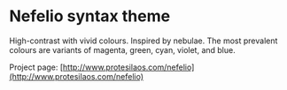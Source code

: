 # Nefelio syntax theme

High-contrast with vivid colours. Inspired by nebulae. The most prevalent colours are variants of magenta, green, cyan, violet, and blue.

Project page: [http://www.protesilaos.com/nefelio](http://www.protesilaos.com/nefelio)
